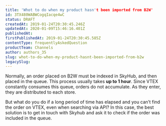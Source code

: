 ```yaml
---
title: 'Whot to do when my product hasn't been imported from B2W'
id: 3TX480WABWCogqIacqe4wC
status: DRAFT
createdAt: 2019-01-24T20:30:45.246Z
updatedAt: 2020-01-09T15:46:16.401Z
publishedAt: 
firstPublishedAt: 2019-01-24T20:30:45.585Z
contentType: frequentlyAskedQuestion
productTeam: Channels
author: authors_35
slug: whot-to-do-when-my-product-hasnt-been-imported-from-b2w
legacySlug: 
---
```


Normally, an order placed on B2W must be indexed in SkyHub, and then placed in the queue. This process usually takes **up to 1 hour**. Since VTEX constantly consumes this queue, orders do not accumulate. As they enter, they are distributed to each store.

But what do you do if a long period of time has elapsed and you can’t find the order on VTEX, even when searching via API? In this case, the best solution is to get in touch with Skyhub and ask it to check if the order was included in the queue.

